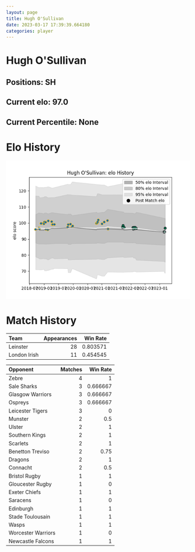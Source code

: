 ```yaml
---  
layout: page  
title: Hugh O'Sullivan  
date: 2023-03-17 17:39:39.664180  
categories: player  
---
```

# Hugh O'Sullivan

## Positions: SH

## Current elo: 97.0

## Current Percentile: None

# Elo History


![elo history](history_HughO'Sullivan.png)
# Match History


| Team         |   Appearances |   Win Rate |
|:-------------|--------------:|-----------:|
| Leinster     |            28 |   0.803571 |
| London Irish |            11 |   0.454545 |

| Opponent           |   Matches |   Win Rate |
|:-------------------|----------:|-----------:|
| Zebre              |         4 |   1        |
| Sale Sharks        |         3 |   0.666667 |
| Glasgow Warriors   |         3 |   0.666667 |
| Ospreys            |         3 |   0.666667 |
| Leicester Tigers   |         3 |   0        |
| Munster            |         2 |   0.5      |
| Ulster             |         2 |   1        |
| Southern Kings     |         2 |   1        |
| Scarlets           |         2 |   1        |
| Benetton Treviso   |         2 |   0.75     |
| Dragons            |         2 |   1        |
| Connacht           |         2 |   0.5      |
| Bristol Rugby      |         1 |   1        |
| Gloucester Rugby   |         1 |   0        |
| Exeter Chiefs      |         1 |   1        |
| Saracens           |         1 |   0        |
| Edinburgh          |         1 |   1        |
| Stade Toulousain   |         1 |   1        |
| Wasps              |         1 |   1        |
| Worcester Warriors |         1 |   0        |
| Newcastle Falcons  |         1 |   1        |
